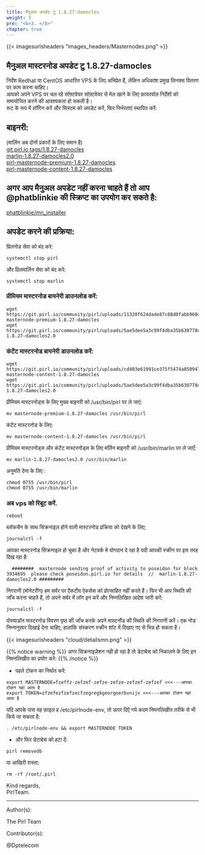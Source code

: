 ```yaml
---
title: मैनुअल अपडेट टु 1.8.27-damocles
weight: 3
pre: "<b>3. </b>"
chapter: true
---
```


{{< imagesurlsheaders "images_headers/Masternodes.png" >}}

## मैनुअल मास्टरनोड अपडेट टु 1.8.27-damocles

निर्देश Redhat या CentOS आधारित VPS के लिए अभिप्रेत हैं, लेकिन अधिकांश प्रमुख लिनक्स वितरण पर काम करना चाहिए।   
आपको अपने VPS पर चल रहे सॉफ़्टवेयर सॉफ़्टवेयर से मेल खाने के लिए फ़ायरवॉल निर्देशों को समायोजित करने की आवश्यकता हो सकती है।  
रूट के रूप में लॉगिन करें और सिस्टम को अपडेट करें, फिर निर्भरताएं स्थापित करें:

## बाइनरी:

(मार्लिन अब दोनों प्रकारों के लिए समान है)  
[git.pirl.io tags/1.8.27-damocles](https://git.pirl.io/community/pirl/tags/1.8.27-damocles)  
[marlin-1.8.27-damocles2.0](https://git.pirl.io/community/pirl/uploads/5ae5dee5a3c99f4dba35b630778c1fd1/marlin-1.8.27-damocles2.0)  
[pirl-masternode-premium-1.8.27-damocles](https://git.pirl.io/community/pirl/uploads/11320f624dade87c08d0fabb960cebca/pirl-masternode-premium-1.8.27-damocles)  
[pirl-masternode-content-1.8.27-damocles](https://git.pirl.io/community/pirl/uploads/cd403e61991ce375f5474a8509472572/pirl-masternode-content-1.8.27-damocles)   

## अगर आप मैनुअल अपडेट नहीं करना चाहते हैं तो आप @phatblinkie की स्क्रिप्ट का उपयोग कर सकते है:

[phatblinkie/mn_installer](https://github.com/phatblinkie/mn_installer)

## अपडेट करने की प्रक्रिया:

प्रिलनोड सेवा को बंद करे:

```
systemctl stop pirl
```

और प्रिलमार्लिन सेवा को बंद करे:

```
systemctl stop marlin
```

### प्रीमियम मास्टरनोड बायनेरी डाउनलोड करें:

```
wget https://git.pirl.io/community/pirl/uploads/11320f624dade87c08d0fabb960cebca/pirl-masternode-premium-1.8.27-damocles
wget https://git.pirl.io/community/pirl/uploads/5ae5dee5a3c99f4dba35b630778c1fd1/marlin-1.8.27-damocles2.0
```

### कंटेंट मास्टरनोड बायनेरी डाउनलोड करें:

```
wget https://git.pirl.io/community/pirl/uploads/cd403e61991ce375f5474a8509472572/pirl-masternode-content-1.8.27-damocles
wget https://git.pirl.io/community/pirl/uploads/5ae5dee5a3c99f4dba35b630778c1fd1/marlin-1.8.27-damocles2.0
```

प्रीमियम मास्टरनोड्स के लिए मुख्य बाइनरी को /usr/bin/pirl पर ले जाएं:

```
mv masternode-premium-1.8.27-damocles /usr/bin/pirl
```

कंटेंट मास्टरनोड के लिए:

```
mv masternode-content-1.8.27-damocles /usr/bin/pirl
```

प्रीमियम मास्टरनोड्स और कंटेंट मास्टरनोड्स के लिए मर्लिन बाइनरी को /usr/bin/marlin पर ले जाएँ:

```
mv marlin-1.8.27-damocles2.0 /usr/bin/marlin
```

अनुमति देना के लिए :

```
chmod 0755 /usr/bin/pirl
chmod 0755 /usr/bin/marlin
```

### अब vps को रिबूट करें.

```
reboot
```

ब्लॉकचैन के साथ सिंक्रनाइज़ होने वाली मास्टरनोड प्रक्रिया को देखने के लिए:

```
journalctl -f
```

आपका मास्टरनोड सिंक्रनाइज़ हो चुका है और नेटवर्क मे योगदान दे रहा है यदी आपकी स्क्रीन पर इस तरह दिख रहा हैः

```
  ########  masternode sending proof of activity to poseidon for block  3934695  please check poseidon.pirl.io for details  //  marlin-1.8.27-damocles2.0 #########
```

निगरानी (मोनेटरींग)
हम सर्वर पर एैकटीव ऐकसेस को प्रोत्साहित नहीं करते हैं। फिर भी आप स्थिति की जाँच करना चाहते हैं, तो अपने सर्वर में लॉग इन करें और निम्नलिखित आदेश जारी करें:

```
journalctl -f
```

पोस्याडॉन मास्टरनोड विवरण पृष्ठ की जाँच करके अपने मास्टर्नोड की स्थिति की निगरानी करें। एक नोड निम्नानुसार दिखाई देना चाहिए, हालांकि संस्करण स्क्रीन शॉट में दिखाए गए से भिन्न हो सकता है।

{{< imagesurlsheaders "cloud/detailsmn.png" >}}

{{% notice warning %}}
अगर सिंक्रनाइज़ेशन नही हो रहा है तो डेटाबेस को निकालने के लिए इन निमनलिखीत का प्रयोग करे:
{{% /notice %}}  

- पहले टोकन का निर्यात करें:

```
export MASTERNODE=fzeffz-zefzef-zefze-zefze-zefzef-zefzef <<<---आपका टोकन यहां आता है
export TOKEN=zfzefezfzefzecfzegregkgeorgoerbvnijv <<<---आपका टोकन यहां आता है
```

यदि आपके पास यह फ़ाइल ह /etc/pirlnode-env, तो ऊपर दिऐ गये कदम निमनलिखीत तरीके से भी किये जा सकता है:

```
. /etc/pirlnode-env && export MASTERNODE TOKEN
```

- और फिर डेटाबेस को हटा दें:  

```
pirl removedb

```

या आखिरी रास्ता:  

```
rm -rf /root/.pirl
```

Kind regards,  
PirlTeam.  

---
Author(s):

The Pirl Team

Contributor(s):

@Dptelecom
